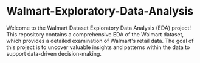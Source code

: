 # Walmart-Exploratory-Data-Analysis
Welcome to the Walmart Dataset Exploratory Data Analysis (EDA) project! This repository contains a comprehensive EDA of the Walmart dataset, which provides a detailed examination of Walmart's retail data. The goal of this project is to uncover valuable insights and patterns within the data to support data-driven decision-making.
